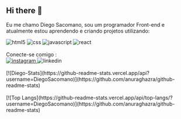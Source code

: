 ## Hi there 👋

Eu me chamo Diego Sacomano, sou um programador Front-end e atualmente estou aprendendo e criando projetos utilizando:

<img src="https://img.shields.io/badge/HTML5-E34F26?style=for-the-badge&logo=html5&logoColor=white" alt="html5"/> 
<img src="https://img.shields.io/badge/CSS3-1572B6?style=for-the-badge&logo=css3&logoColor=white" alt="css" />
<img src="https://img.shields.io/badge/JavaScript-F7DF1E?style=for-the-badge&logo=javascript&logoColor=black" alt="javascript" />
<img src="https://img.shields.io/badge/react%20os-0088CC?style=for-the-badge&logo=reactos&logoColor=white" alt="react" />
<br/>
<br/>
Conecte-se comigo :
<br/>
<a href="https://www.instagram.com/diego_sacomano/">
<img src="https://github.com/user-attachments/assets/0b68339b-6713-4ddb-bf2a-5981f4b32f35" alt="instagram" />
</a>
<a>
<img src="https://github.com/user-attachments/assets/2fe3db7e-db9b-4f48-b83c-3c49d61cdc33" alt="linkedin" />
</a>
<br/>
<br/>
[![Diego-Stats](https://github-readme-stats.vercel.app/api?username=DiegoSacomano)](https://github.com/anuraghazra/github-readme-stats)
<br/>
<br/>
[![Top Langs](https://github-readme-stats.vercel.app/api/top-langs/?username=DiegoSacomano)](https://github.com/anuraghazra/github-readme-stats)
